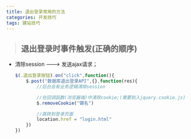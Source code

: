 ```yaml
---
title: 退出登录常用的方法
categories: 开发技巧
tags: 建站技巧
---
```


>## 退出登录时事件触发(正确的顺序)

+ 清除session ---> 发送ajax请求；

    ```js
    $(.退出登录按钮).on("click",function(){
        $.post("数据库退出登录API",{},function(res){
            //后台会有业务逻辑清除session

            //在回调函数(浏览器端)中清除cookie;(需要到入jquery.cookie.js)
            $.removeCookie("键名")

            //跳转到登录页面
            location.href = "login.html"
        })
    })
    ```